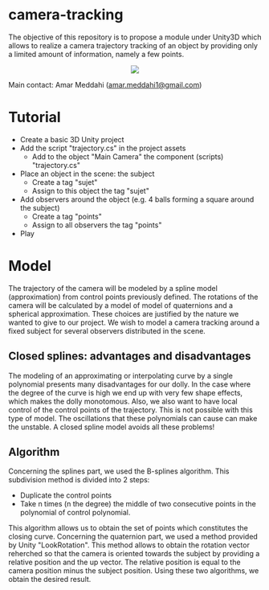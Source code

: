 # camera-tracking

The objective of this repository is to propose a module under Unity3D which allows to realize
a camera trajectory tracking of an object by providing only a limited amount of information,
namely a few points.

<p align="center">
  <img src="camera.gif" />
</p>

Main contact: Amar Meddahi (amar.meddahi1@gmail.com)

# Tutorial

* Create a basic 3D Unity project
* Add the script "trajectory.cs" in the project assets
  * Add to the object "Main Camera" the component (scripts) "trajectory.cs"
* Place an object in the scene: the subject
  * Create a tag "sujet"
  * Assign to this object the tag "sujet"
* Add observers around the object (e.g. 4 balls forming a square around the subject)
  * Create a tag "points"
  * Assign to all observers the tag "points"
* Play

# Model 

The trajectory of the camera will be modeled by a spline model (approximation) from
control points previously defined. The rotations of the camera will be calculated by a model of
model of quaternions and a spherical approximation. These choices are justified by the nature we wanted to give to our project. We wish to model a camera tracking
around a fixed subject for several observers distributed in the scene.

## Closed splines: advantages and disadvantages

The modeling of an approximating or interpolating curve by a single polynomial presents
many disadvantages for our dolly. In the case where the degree of the curve is high
we end up with very few shape effects, which makes the dolly monotomous. Also, we
also want to have local control of the control points of the trajectory. This is not possible
with this type of model. The oscillations that these polynomials can cause can make the
unstable. A closed spline model avoids all these problems!

## Algorithm

Concerning the splines part, we used the B-splines algorithm. This
subdivision method is divided into 2 steps:
- Duplicate the control points
- Take n times (n the degree) the middle of two consecutive points in the polynomial of
control polynomial.

This algorithm allows us to obtain the set of points which constitutes the closing curve.
Concerning the quaternion part, we used a method provided by Unity "LookRotation". This method allows to obtain the rotation vector reherched so that the camera is
oriented towards the subject by providing a relative position and the up vector. The relative position
is equal to the camera position minus the subject position. Using these two algorithms,
we obtain the desired result.

